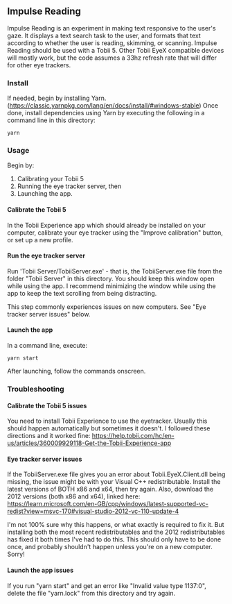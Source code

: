 ## Impulse Reading

Impulse Reading is an experiment in making text responsive to the user's gaze. It displays a text search task to the user, and formats that text according to whether the user is reading, skimming, or scanning.
Impulse Reading should be used with a Tobii 5. Other Tobii EyeX compatible devices will mostly work, but the code assumes a 33hz refresh rate that will differ for other eye trackers.

### Install
If needed, begin by installing Yarn. (https://classic.yarnpkg.com/lang/en/docs/install/#windows-stable)
Once done, install dependencies using Yarn by executing the following in a command line in this directory:

```
yarn
```

### Usage
Begin by:
1. Calibrating your Tobii 5
2. Running the eye tracker server, then
3. Launching the app.

#### Calibrate the Tobii 5
In the Tobii Experience app which should already be installed on your computer, calibrate your eye tracker using the "Improve calibration" button, or set up a new profile.

#### Run the eye tracker server
Run 'Tobii Server/TobiiServer.exe' - that is, the TobiiServer.exe file from the folder "Tobii Server" in this directory. You should keep this window open while using the app. I recommend minimizing the window while using the app to keep the text scrolling from being distracting.

This step commonly experiences issues on new computers. See "Eye tracker server issues" below.

#### Launch the app
In a command line, execute:
```
yarn start
```

After launching, follow the commands onscreen.


### Troubleshooting

#### Calibrate the Tobii 5 issues
You need to install Tobii Experience to use the eyetracker. Usually this should happen automatically but sometimes it doesn't.
I followed these directions and it worked fine: https://help.tobii.com/hc/en-us/articles/360009929118-Get-the-Tobii-Experience-app

#### Eye tracker server issues
If the TobiiServer.exe file gives you an error about Tobii.EyeX.Client.dll being missing, the issue might be with your Visual C++ redistributable. Install the latest versions of BOTH x86 and x64, then try again. Also, download the 2012 versions (both x86 and x64), linked here: https://learn.microsoft.com/en-GB/cpp/windows/latest-supported-vc-redist?view=msvc-170#visual-studio-2012-vc-110-update-4

I'm not 100% sure why this happens, or what exactly is required to fix it. But installing both the most recent redistributables and the 2012 redistributables has fixed it both times I've had to do this.
This should only have to be done once, and probably shouldn't happen unless you're on a new computer. Sorry!

#### Launch the app issues
If you run "yarn start" and get an error like "Invalid value type 1137:0", delete the file "yarn.lock" from this directory and try again.